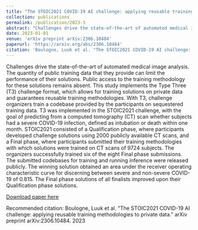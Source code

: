 ```yaml
---
title: "The STOIC2021 COVID-19 AI challenge: applying reusable training methodologies to private data"
collection: publications
permalink: /publication/2023-3
abstract: "Challenges drive the state-of-the-art of automated medical image analysis. The quantity of public training data that they provide can limit the performance of their solutions. Public access to the training methodology for these solutions remains absent. This study implements the Type Three (T3) challenge format, which allows for training solutions on private data and guarantees reusable training methodologies"
date: 2023-01-01
venue: 'arXiv preprint arXiv:2306.10484'
paperurl: 'https://arxiv.org/abs/2306.10484'
citation: 'Boulogne, Luuk et al. "The STOIC2021 COVID-19 AI challenge: applying reusable training methodologies to private data." arXiv preprint arXiv:2306.10484. 2023'
---
```

Challenges drive the state-of-the-art of automated medical image analysis. The quantity of public training data that they provide can limit the performance of their solutions. Public access to the training methodology for these solutions remains absent. This study implements the Type Three (T3) challenge format, which allows for training solutions on private data and guarantees reusable training methodologies. With T3, challenge organizers train a codebase provided by the participants on sequestered training data. T3 was implemented in the STOIC2021 challenge, with the goal of predicting from a computed tomography (CT) scan whether subjects had a severe COVID-19 infection, defined as intubation or death within one month. STOIC2021 consisted of a Qualification phase, where participants developed challenge solutions using 2000 publicly available CT scans, and a Final phase, where participants submitted their training methodologies with which solutions were trained on CT scans of 9724 subjects. The organizers successfully trained six of the eight Final phase submissions. The submitted codebases for training and running inference were released publicly. The winning solution obtained an area under the receiver operating characteristic curve for discerning between severe and non-severe COVID-19 of 0.815. The Final phase solutions of all finalists improved upon their Qualification phase solutions.

[Download paper here](https://arxiv.org/abs/2306.10484)

Recommended citation: Boulogne, Luuk et al. "The STOIC2021 COVID-19 AI challenge: applying reusable training methodologies to private data." arXiv preprint arXiv:2306.10484. 2023
